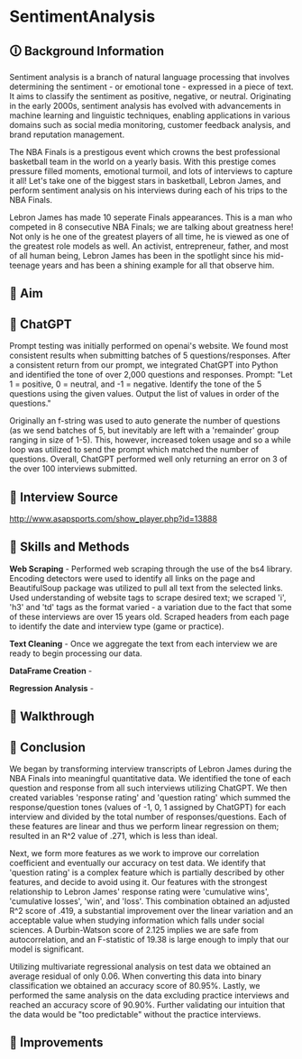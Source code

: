 # SentimentAnalysis
## 🛈 Background Information
Sentiment analysis is a branch of natural language processing that involves determining the sentiment - or emotional tone - expressed in a piece of text. It aims to classify the sentiment as positive, negative, or neutral. Originating in the early 2000s, sentiment analysis has evolved with advancements in machine learning and linguistic techniques, enabling applications in various domains such as social media monitoring, customer feedback analysis, and brand reputation management.

The NBA Finals is a prestigous event which crowns the best professional basketball team in the world on a yearly basis. With this prestige comes pressure filled moments, emotional turmoil, and lots of interviews to capture it all! Let's take one of the biggest stars in basketball, Lebron James, and perform sentiment analysis on his interviews during each of his trips to the NBA Finals. 

Lebron James has made 10 seperate Finals appearances. This is a man who competed in 8 consecutive NBA Finals; we are talking about greatness here! Not only is he one of the greatest players of all time, he is viewed as one of the greatest role models as well. An activist, entrepreneur, father, and most of all human being, Lebron James has been in the spotlight since his mid-teenage years and has been a shining example for all that observe him.

## 🎯 Aim


## :robot: ChatGPT
Prompt testing was initially performed on openai's website. We found most consistent results when submitting batches of 5 questions/responses. After a consistent return from our prompt, we integrated ChatGPT into Python and identified the tone of over 2,000 questions and responses. Prompt: "Let 1 = positive, 0 = neutral, and -1 = negative. Identify the tone of the 5 questions using the given values. Output the list of values in order of the questions."

Originally an f-string was used to auto generate the number of questions (as we send batches of 5, but inevitably are left with a 'remainder' group ranging in size of 1-5). This, however, increased token usage and so a while loop was utilized to send the prompt which matched the number of questions. Overall, ChatGPT performed well only returning an error on 3 of the over 100 interviews submitted. 

## :mag_right: Interview Source
http://www.asapsports.com/show_player.php?id=13888

## :triangular_ruler: Skills and Methods
**Web Scraping** - Performed web scraping through the use of the bs4 library. Encoding detectors were used to identify all links on the page and BeautifulSoup package was utilized to pull all text from the selected links. Used understanding of website tags to scrape desired text; we scraped 'i', 'h3' and 'td' tags as the format varied - a variation due to the fact that some of these interviews are over 15 years old. Scraped headers from each page to identify the date and interview type (game or practice).       

**Text Cleaning** - Once we aggregate the text from each interview we are ready to begin processing our data.  

**DataFrame Creation** -

**Regression Analysis** - 

## :children_crossing: Walkthrough 

## :closed_book: Conclusion
We began by transforming interview transcripts of Lebron James during the NBA Finals into meaningful quantitative data. We identified the tone of each question and response from all such interviews utilizing ChatGPT. We then created variables 'response rating' and 'question rating' which summed the response/question tones (values of -1, 0, 1 assigned by ChatGPT) for each interview and divided by the total number of responses/questions. Each of these features are linear and thus we perform linear regression on them; resulted in an R^2 value of .271, which is less than ideal.

Next, we form more features as we work to improve our correlation coefficient and eventually our accuracy on test data. We identify that 'question rating' is a complex feature which is partially described by other features, and decide to avoid using it. Our features with the strongest relationship to Lebron James' response rating were 'cumulative wins', 'cumulative losses', 'win', and 'loss'. This combination obtained an adjusted R^2 score of .419, a substantial improvement over the linear variation and an acceptable value when studying information which falls under social sciences. A Durbin-Watson score of 2.125 implies we are safe from autocorrelation, and an F-statistic of 19.38 is large enough to imply that our model is significant. 

Utilizing multivariate regressional analysis on test data we obtained an average residual of only 0.06. When converting this data into binary classification we obtained an accuracy score of 80.95%. Lastly, we performed the same analysis on the data excluding practice interviews and reached an accuracy score of 90.90%. Further validating our intuition that the data would be "too predictable" without the practice interviews.

## :construction: Improvements
